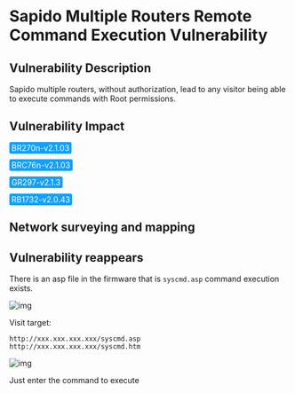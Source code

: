 # Sapido Multiple Routers Remote Command Execution Vulnerability

## Vulnerability Description

Sapido multiple routers, without authorization, lead to any visitor being able to execute commands with Root permissions.

## Vulnerability Impact

<span style="background-color:rgb(18, 160, 255); padding: 2px 4px; border-radius: 3px; color: white;">BR270n-v2.1.03</span>

<span style="background-color:rgb(18, 160, 255); padding: 2px 4px; border-radius: 3px; color: white;">BRC76n-v2.1.03</span>

<span style="background-color:rgb(18, 160, 255); padding: 2px 4px; border-radius: 3px; color: white;">GR297-v2.1.3</span>

<span style="background-color:rgb(18, 160, 255); padding: 2px 4px; border-radius: 3px; color: white;">RB1732-v2.0.43</span>

## Network surveying and mapping



## Vulnerability reappears

There is an asp file in the firmware that is `syscmd.asp` command execution exists.



![img](https://raw.githubusercontent.com/PeiQi0/PeiQi-WIKI-Book/refs/heads/main/docs/.vuepress/../.vuepress/public/img/sa-1.png)



Visit target:



```plain
http://xxx.xxx.xxx.xxx/syscmd.asp
http://xxx.xxx.xxx.xxx/syscmd.htm
```



![img](https://raw.githubusercontent.com/PeiQi0/PeiQi-WIKI-Book/refs/heads/main/docs/.vuepress/../.vuepress/public/img/sa-2.png)



Just enter the command to execute